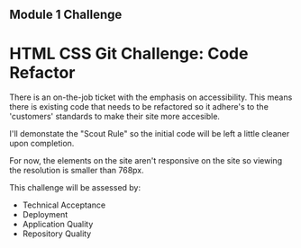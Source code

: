 ## Module 1 Challenge

# HTML CSS Git Challenge: Code Refactor

There is an on-the-job ticket with the emphasis on accessibility. This means there is existing code that needs to be refactored so it adhere's to the 'customers' standards to make their site more accesible.

I'll demonstate the "Scout Rule" so the initial code will be left a little cleaner upon completion. 

For now, the elements on the site aren't responsive on the site so viewing the resolution is smaller than 768px.

This challenge will be assessed by:
- Technical Acceptance
- Deployment
- Application Quality
- Repository Quality
